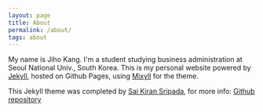 ```yaml
---
layout: page
title: About
permalink: /about/
tags: about
---
```


My name is Jiho Kang.
I'm a student studying business administration at Seoul National Univ., South Korea.
This is my personal website powered by [Jekyll](https://jekyllrb.com/), hosted on Github Pages, using [Mixyll](https://github.com/saikiransripada/mixyll) for the theme.

This Jekyll theme was completed by [Sai Kiran Sripada](https://www.saikiransripada.com/), for more info: [Github repository](https://github.com/saikiransripada/mixyll)